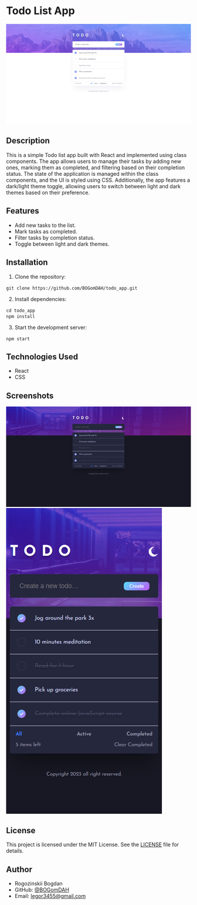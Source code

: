# Todo List App

![App Screenshot](src/assets/screen_day.png)

## Description

This is a simple Todo list app built with React and implemented using class components. The app allows users to manage their tasks by adding new ones, marking them as completed, and filtering based on their completion status. The state of the application is managed within the class components, and the UI is styled using CSS. Additionally, the app features a dark/light theme toggle, allowing users to switch between light and dark themes based on their preference.

## Features

- Add new tasks to the list.
- Mark tasks as completed.
- Filter tasks by completion status.
- Toggle between light and dark themes.

## Installation

1. Clone the repository:
```
git clone https://github.com/BOGomDAH/todo_app.git
```
2. Install dependencies:
```
cd todo_app
npm install
```
3. Start the development server:
```
npm start
```

## Technologies Used

- React
- CSS

## Screenshots

![App Screenshot](src/assets/screen.png)
![App Screenshot](src/assets/screen_mobile_night.png)

## License

This project is licensed under the MIT License. See the [LICENSE](LICENSE) file for details.

## Author

- Rogozinskii Bogdan
- GitHub: [@BOGomDAH](https://github.com/BOGomDAH)
- Email: legor3455@gmail.com